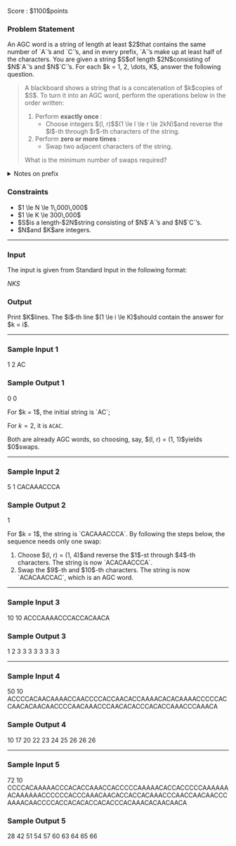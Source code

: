 
<div>

<span>

<span>

<p>
Score : $1100$points
</p>

<div>

<section>

### **Problem Statement**

<p>
An AGC word is a string of length at least $2$that contains the same number of `A`’s and `C`’s, and in every prefix, `A`’s make up at least half of the characters.
You are given a string $S$of length $2N$consisting of $N$`A`’s and $N$`C`’s. For each $k = 1, 2, \dots, K$, answer the following question.
</p>

<blockquote>

<p>
A blackboard shows a string that is a concatenation of $k$copies of $S$.
To turn it into an AGC word, perform the operations below in the order written:
</p>

<ol>

<li>
Perform 
<strong>
exactly once
</strong>
:
<ul>

<li>
Choose integers $(l, r)$$(1 \le l \le r \le 2kN)$and reverse the $l$-th through $r$-th characters of the string.
</li>

</ul>

</li>

<li>
Perform 
<strong>
zero or more times
</strong>
:
<ul>

<li>
Swap two adjacent characters of the string.
</li>

</ul>

</li>

</ol>

<p>
What is the minimum number of swaps required?
</p>

</blockquote>

<details>

<summary>
Notes on prefix
</summary>
A string $Y$is a prefix of $X$if and only if $1 \le |Y| \le |X|$and the first $|Y|$characters of $X$equal $Y$.  
For example, `ATC`is a prefix of `ATCODER`, but `AGC`and `ATCODERGRANDCONTEST`are not.

</details>

</section>

</div>

<div>

<section>

### **Constraints**

<ul>

<li>
$1 \le N \le 1\,000\,000$
</li>

<li>
$1 \le K \le 300\,000$
</li>

<li>
$S$is a length‑$2N$string consisting of $N$`A`’s and $N$`C`’s.
</li>

<li>
$N$and $K$are integers.
</li>

</ul>

</section>

</div>

---

<div>

<div>

<section>

### **Input**

<p>
The input is given from Standard Input in the following format:
</p>

<div>

$N$$K$$S$
</div>

</section>

</div>

<div>

<section>

### **Output**

<p>
Print $K$lines. The $i$‑th line $(1 \le i \le K)$should contain the answer for $k = i$.
</p>

</section>

</div>

</div>

---

<div>

<section>

### **Sample Input 1**

<div>

1 2
AC

</div>

</section>

</div>

<div>

<section>

### **Sample Output 1**

<div>

0
0

</div>

<p>
For $k = 1$, the initial string is `AC`;

For $k = 2$, it is `ACAC`.
</p>

<p>
Both are already AGC words, so choosing, say, $(l, r) = (1, 1)$yields $0$swaps.
</p>

</section>

</div>

---

<div>

<section>

### **Sample Input 2**

<div>

5 1
CACAAACCCA

</div>

</section>

</div>

<div>

<section>

### **Sample Output 2**

<div>

1

</div>

<p>
For $k = 1$, the string is `CACAAACCCA`. By following the steps below, the sequence needs only one swap:
</p>

<ol>

<li>
Choose $(l, r) = (1, 4)$and reverse the $1$-st through $4$-th characters. The string is now `ACACAACCCA`.  
</li>

<li>
Swap the $9$-th and $10$-th characters. The string is now `ACACAACCAC`, which is an AGC word.
</li>

</ol>

</section>

</div>

---

<div>

<section>

### **Sample Input 3**

<div>

10 10
ACCCAAAACCCACCACAACA

</div>

</section>

</div>

<div>

<section>

### **Sample Output 3**

<div>

1
2
3
3
3
3
3
3
3
3

</div>

</section>

</div>

---

<div>

<section>

### **Sample Input 4**

<div>

50 10
ACCCCACAACAAAACCAACCCCACCAACACCAAAACACACAAAACCCCCACCAACACAACAACCCCAACAAACCCAACACACCCACACCAAACCCAAACA

</div>

</section>

</div>

<div>

<section>

### **Sample Output 4**

<div>

10
17
20
22
23
24
25
26
26
26

</div>

</section>

</div>

---

<div>

<section>

### **Sample Input 5**

<div>

72 10
CCCCACAAAAACCCACACCAAACCACCCCCAAAAACACCACCCCCAAAAAAACAAAAAACCCCCCACCCAAACAACACCACCACAAACCCAACCAACAACCCAAAACAACCCCACCACACACCACACCCACAAACACAACAACA

</div>

</section>

</div>

<div>

<section>

### **Sample Output 5**

<div>

28
42
51
54
57
60
63
64
65
66

</div>

</section>

</div>

</span>

</span>

</div>
